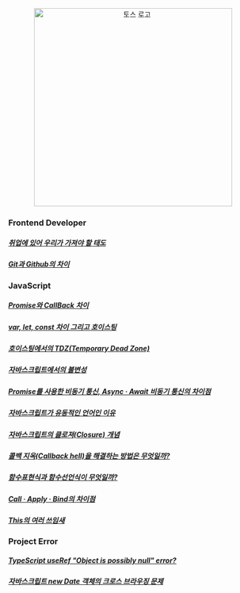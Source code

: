 <div align="center">
<img src="https://user-images.githubusercontent.com/19422885/217785040-9a70f8df-de5d-4b3e-a92b-2359aba7a451.gif" style="width:400px;" alt="토스 로고"/>
</div>

##### <a href=""></a>

### Frontend Developer
##### <a href="https://klmhyeonwooo.tistory.com/53">취업에 있어 우리가 가져야 할 태도</a>
##### <a href="https://klmhyeonwooo.tistory.com/52">Git과 Github의 차이</a>

### JavaScript
##### <a href="https://klmhyeonwooo.tistory.com/48">Promise와 CallBack 차이</a>
##### <a href="https://klmhyeonwooo.tistory.com/49">var, let, const 차이 그리고 호이스팅</a>
##### <a href="https://klmhyeonwooo.tistory.com/50">호이스팅에서의 TDZ(Temporary Dead Zone)</a>
##### <a href="https://klmhyeonwooo.tistory.com/51">자바스크립트에서의 불변성</a>
##### <a href="https://klmhyeonwooo.tistory.com/54">Promise를 사용한 비동기 통신, Async · Await 비동기 통신의 차이점</a>
##### <a href="https://klmhyeonwooo.tistory.com/55">자바스크립트가 유동적인 언어인 이유</a>
##### <a href="https://klmhyeonwooo.tistory.com/56">자바스크립트의 클로져(Closure) 개념</a>
##### <a href="https://klmhyeonwooo.tistory.com/57">콜백 지옥(Callback hell)을 해결하는 방법은 무엇일까?</a>
##### <a href="https://klmhyeonwooo.tistory.com/58">함수표현식과 함수선언식이 무엇일까?</a>
##### <a href="https://klmhyeonwooo.tistory.com/61">Call · Apply · Bind의 차이점</a>
##### <a href="https://klmhyeonwooo.tistory.com/62">This의 여러 쓰임새</a>

### Project Error
##### <a href="https://klmhyeonwooo.tistory.com/59">TypeScript useRef "Object is possibly null" error?</a>
##### <a href="https://klmhyeonwooo.tistory.com/60">자바스크립트 new Date 객체의 크로스 브라우징 문제</a>

